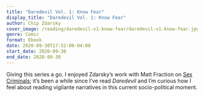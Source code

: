 ```yaml
---
title: "Daredevil Vol. 1: Know Fear"
display_title: "Daredevil Vol. 1: Know Fear"
author: Chip Zdarsky
cover_image: /reading/daredevil-v1-know-fear/daredevil-v1-know-fear.jpg
genre: Comic
format: Ebook
date: 2020-09-30T17:52:00-04:00
start_date: 2020-09-30
end_date: 2020-09-30
---
```


Giving this series a go. I enjoyed Zdarsky’s work with Matt Fraction on [Sex Criminals](https://imagecomics.com/comics/series/sex-criminals); it’s been a while since I’ve read *Daredevil* and I’m curious how I feel about reading vigilante narratives in this current socio-political moment.

